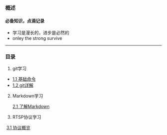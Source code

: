 ### 概述
  #### 必备知识，点滴记录
- 学习是漫长的，进步是必然的
- onley the strong survive
---
### 目录

1. git学习

* [1.1 基础命令](./01_git学习/01_基础命令.md)
* [1.2 git详解](./01_git学习/02_git详解.md)

2. Markdown学习

   [2.1 了解Markdown](./02_markdown学习/01_了解markdown.md)  

3. RTSP协议学习

​       [3.1 协议概览](./03_协议学习/01_协议概览.md)

